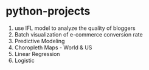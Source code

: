 # python-projects
1. use IFL model to analyze the quality of bloggers
2. Batch visualization of e-commerce conversion rate
3. Predictive Modeling
4. Choropleth Maps - World & US
5. Linear Regression
6. Logistic 
